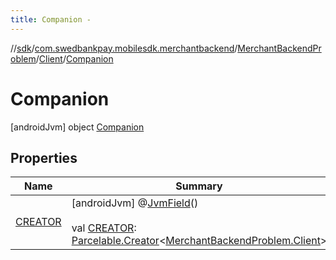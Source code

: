 ```yaml
---
title: Companion -
---
```

//[sdk](../../../../../index)/[com.swedbankpay.mobilesdk.merchantbackend](../../../index)/[MerchantBackendProblem](../../index)/[Client](../index)/[Companion](index)



# Companion  
 [androidJvm] object [Companion](index)   


## Properties  
  
|  Name |  Summary | 
|---|---|
| <a name="com.swedbankpay.mobilesdk.merchantbackend/MerchantBackendProblem.Client.Companion/CREATOR/#/PointingToDeclaration/"></a>[CREATOR](-c-r-e-a-t-o-r)| <a name="com.swedbankpay.mobilesdk.merchantbackend/MerchantBackendProblem.Client.Companion/CREATOR/#/PointingToDeclaration/"></a> [androidJvm] @[JvmField](https://kotlinlang.org/api/latest/jvm/stdlib/kotlin.jvm/-jvm-field/index.html)()  <br>  <br>val [CREATOR](-c-r-e-a-t-o-r): [Parcelable.Creator](https://developer.android.com/reference/kotlin/android/os/Parcelable.Creator.html)<[MerchantBackendProblem.Client](../index)>   <br>|

